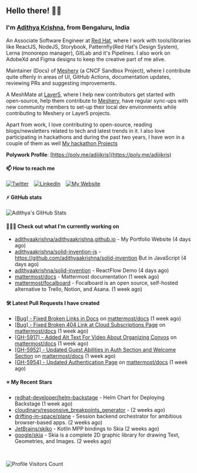 ## Hello there! 👋🏻
  
### I'm [Adithya Krishna](https://adithyaakrishna.github.io/), from <b>Bengaluru, India</b></br>

An Associate Software Engineer at [Red Hat](https://www.redhat.com), where I work with tools/libraries like ReactJS, NodeJS, Storybook, Patternfly(Red Hat's Design System), Lerna (monorepo manager), GitLab and it's Pipelines. I also work on AdobeXd and Figma designs to keep the creative part of me alive.

Maintainer (Docs) of [Meshery](https://github.com/meshery) (a CNCF Sandbox Project), where I contribute quite oftenly in areas of UI, GitHub Actions, documentation updates, reviewing PRs and suggesting improvements.

A MeshMate at [Layer5](https://layer5.io), where I help new contributors get started with open-source, help them contribute to [Meshery](https://github.com/meshery), have regular sync-ups with new community members to set-up their local dev environments while contributing to Meshery or Layer5 projects.

Apart from work, I love contributing to open-source, reading blogs/newsletters related to tech and latest trends in it. I also love participating in hackathons and during the past two years, I have won in a couple of them as well [My hackathon Projects](http://bit.ly/adikris-hackathons)

**Polywork Profile**: [https://poly.me/adiiikris](https://poly.me/adiiikris)

#### 📫 How to reach me

[![Twitter](https://img.shields.io/badge/-@adii_kris-%231DA1F2?style=for-the-badge&logo=twitter&logoColor=ffffff)](https://twitter.com/adii_kris) &ensp;
[![LinkedIn](https://img.shields.io/badge/-Adithya%20Krishna-%230A67C3?style=for-the-badge&logo=linkedin&logoColor=ffffff)](https://www.linkedin.com/in/adiiikris/) &ensp;
[![My Website](https://img.shields.io/badge/-My%20Website-%230A67C3?style=for-the-badge)](https://adithyaakrishna.github.io/)


#### ⚡️ GitHub stats

![Adithya's GitHub Stats](https://github-readme-stats.vercel.app/api?username=adithyaakrishna&show_icons=true&hide_border=true&title_color=fff&icon_color=79ff97&text_color=9f9f9f&bg_color=151515)



#### 🧑🏻‍💻 Check out what I'm currently working on

- [adithyaakrishna/adithyaakrishna.github.io](https://github.com/adithyaakrishna/adithyaakrishna.github.io) - My Portfolio Website (4 days ago)
- [adithyaakrishna/solid-invention-js](https://github.com/adithyaakrishna/solid-invention-js) - https://github.com/adithyaakrishna/solid-invention But in JavaScript (4 days ago)
- [adithyaakrishna/solid-invention](https://github.com/adithyaakrishna/solid-invention) - ReactFlow Demo (4 days ago)
- [mattermost/docs](https://github.com/mattermost/docs) - Mattermost documentation  (1 week ago)
- [mattermost/focalboard](https://github.com/mattermost/focalboard) - Focalboard is an open source, self-hosted alternative to Trello, Notion, and Asana. (1 week ago)

#### 🛠 Latest Pull Requests I have created

- [[Bug] - Fixed Broken Links in Docs](https://github.com/mattermost/docs/pull/5987) on [mattermost/docs](https://github.com/mattermost/docs) (1 week ago)
- [[Bug] - Fixed Broken 404 Link at Cloud Subscriptions Page](https://github.com/mattermost/docs/pull/5975) on [mattermost/docs](https://github.com/mattermost/docs) (1 week ago)
- [[GH-5917] - Added Alt Text For Video About Organizing Convos](https://github.com/mattermost/docs/pull/5973) on [mattermost/docs](https://github.com/mattermost/docs) (1 week ago)
- [[GH-5952] - Updated Guest Abilities in Auth Section and Welcome Section](https://github.com/mattermost/docs/pull/5972) on [mattermost/docs](https://github.com/mattermost/docs) (1 week ago)
- [[GH-5954] - Updated Authentication Page](https://github.com/mattermost/docs/pull/5971) on [mattermost/docs](https://github.com/mattermost/docs) (1 week ago)

#### ⭐ My Recent Stars

- [redhat-developer/helm-backstage](https://github.com/redhat-developer/helm-backstage) - Helm Chart for Deploying Backstage (1 week ago)
- [cloudinary/responsive_breakpoints_generator](https://github.com/cloudinary/responsive_breakpoints_generator) -  (2 weeks ago)
- [drifting-in-space/plane](https://github.com/drifting-in-space/plane) - Session backend orchestrator for ambitious browser-based apps. (2 weeks ago)
- [JetBrains/skiko](https://github.com/JetBrains/skiko) - Kotlin MPP bindings to Skia (2 weeks ago)
- [google/skia](https://github.com/google/skia) - Skia is a complete 2D graphic library for drawing Text, Geometries, and Images. (2 weeks ago)

<br> 

![Profile Visitors Count](https://profile-counter.glitch.me/adithyaakrishna/count.svg)
